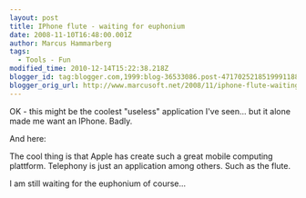 ```yaml
---
layout: post
title: IPhone flute - waiting for euphonium
date: 2008-11-10T16:48:00.001Z
author: Marcus Hammarberg
tags:
  - Tools - Fun
modified_time: 2010-12-14T15:22:38.218Z
blogger_id: tag:blogger.com,1999:blog-36533086.post-4717025218519991188
blogger_orig_url: http://www.marcusoft.net/2008/11/iphone-flute-waiting-for-euphonium.html
---
```



OK - this might be the coolest "useless" application I've seen... but it
alone made me want an IPhone. Badly.

<div
id="scid:5737277B-5D6D-4f48-ABFC-DD9C333F4C5D:d72539c6-c629-48be-a14e-7c2ea21293b4"
class="wlWriterSmartContent"
style="padding-right: 0px; display: inline; padding-left: 0px; padding-bottom: 0px; margin: 0px; padding-top: 0px">
</div>

And here:

<div
id="scid:5737277B-5D6D-4f48-ABFC-DD9C333F4C5D:f865f4a9-bb97-4de3-8731-84acf0f42bab"
class="wlWriterSmartContent"
style="padding-right: 0px; display: inline; padding-left: 0px; padding-bottom: 0px; margin: 0px; padding-top: 0px">
</div>

The cool thing is that Apple has create such a great mobile computing
plattform. Telephony is just an application among others. Such as the
flute.

I am still waiting for the euphonium of course...
